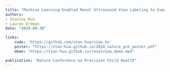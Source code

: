 ```yaml
---
title: "Machine Learning-Enabled Renal Ultrasound View Labeling to Expand Use of Point-Of-Care Imaging in Community Settings"
authors:
- Stanley Hua
- Lauren Erdman
date: "2024-09-30"

links:
    code: 'https://github.com/stan-hua/view_hn'
    poster: "https://stan-hua.github.io/2024_nature_pch_poster.pdf"
    demo: "https://stan-hua.github.io/renalview_demo.mp4"

publication: "Nature Conference on Precision Child Health"
---
```


